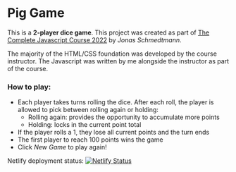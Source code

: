 # Pig Game

This is a **2-player dice game**. This project was created as part of [The Complete Javascript Course  2022](https://www.udemy.com/course/the-complete-javascript-course/) by *Jonas Schmedtmann*.

The majority of the HTML/CSS foundation was developed by the course instructor. The Javascript was written by me alongside the instructor as part of the course.


### How to play:

- Each player takes turns rolling the dice. After each roll, the player is allowed to pick between rolling again or holding:
    - Rolling again: provides the opportunity to accumulate more points
    - Holding: locks in the current point total
- If the player rolls a 1, they lose all current points and the turn ends
- The first player to reach 100 points wins the game
- Click  *New Game* to play again!

Netlify deployment status:
[![Netlify Status](https://api.netlify.com/api/v1/badges/fb7c5188-a78d-439a-bf8d-594d078fa656/deploy-status)](https://app.netlify.com/sites/chair-shop-isaacg/deploys)
